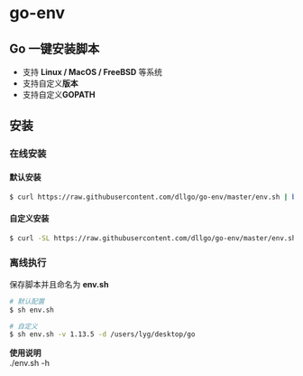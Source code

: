 # go-env
Go 一键安装脚本
------
- 支持 **Linux / MacOS / FreeBSD** 等系统
- 支持自定义**版本**
- 支持自定义**GOPATH**

## 安装
### 在线安装
#### 默认安装
```sh
$ curl https://raw.githubusercontent.com/dllgo/go-env/master/env.sh | bash
```

#### 自定义安装
```sh
$ curl -SL https://raw.githubusercontent.com/dllgo/go-env/master/env.sh | bash /dev/stdin -v 1.13.5 -d /users/lyg/desktop/go
```

### 离线执行
保存脚本并且命名为 **env.sh**    

```sh
# 默认配置
$ sh env.sh

# 自定义    
$ sh env.sh -v 1.13.5 -d /users/lyg/desktop/go 
```
**使用说明**    
./env.sh -h
